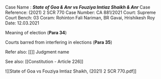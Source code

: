 Case Name : ***State of Goa & Anr vs Fouziya Imtiaz Shaikh & Anr***
Case Reference: (2021) 2 SCR 770
Case Number: CA 881/2021
Court: Supreme Court
Bench: 03
Coram: Rohinton Fali Nariman, BR Gavai, Hrishikesh Roy
Date: 12.03.2021

Meaning of election (**Para 34**)

Courts barred from interfering in elections (**Para 35**) 

Refer also:
[[]]
Judgment name

See also:
[[Constitution - Article 226]] 

![[State of Goa vs Fouziya Imtiaz Shaikh, (2021) 2 SCR 770.pdf]]